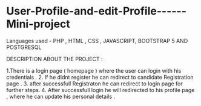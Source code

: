 # User-Profile-and-edit-Profile------Mini-project
Languages used - PHP , HTML , CSS , JAVASCRIPT, BOOTSTRAP 5 AND POSTGRESQL 


DESCRIPTION ABOUT THE PROJECT :

1.There is a login page ( homepage ) where the user can login with his credentials .
2. If he didnt register he can redirect to candidate Registration page .
3. after successfull Registraton he can redirect to login page for further steps.
4. After successfull login he will redirected to his profile page , where he can update his personal details .
